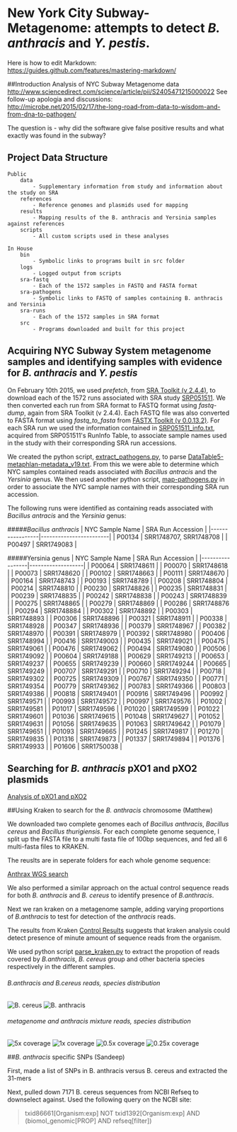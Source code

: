 # New York City Subway-Metagenome: attempts to detect *B. anthracis* and *Y. pestis*. 

Here is how to edit Markdown:  
https://guides.github.com/features/mastering-markdown/

##Introduction
Analysis of NYC Subway Metagenome data  
http://www.sciencedirect.com/science/article/pii/S2405471215000022
See follow-up apologia and discussions:  
http://microbe.net/2015/02/17/the-long-road-from-data-to-wisdom-and-from-dna-to-pathogen/

The question is - why did the software give false positive results and what exactly was found in the subway?  

## Project Data Structure

    Public
        data
            - Supplementary information from study and information about the study on SRA
        references
            - Reference genomes and plasmids used for mapping
        results
            - Mapping results of the B. anthracis and Yersinia samples against references
        scripts
            - All custom scripts used in these analyses
    
    In House
        bin
            - Symbolic links to programs built in src folder
        logs
            - Logged output from scripts
        sra-fastq
            - Each of the 1572 samples in FASTQ and FASTA format
        sra-pathogens
            - Symbolic links to FASTQ of samples containing B. anthracis and Yersinia
        sra-runs
            - Each of the 1572 samples in SRA format
        src
            - Programs downloaded and built for this project

## Acquiring NYC Subway System metagenome samples and identifying samples with evidence for *B. anthracis* and *Y. pestis* 
On February 10th 2015, we used *prefetch*, from [SRA Toolkit (v 2.4.4)](http://ftp-trace.ncbi.nlm.nih.gov/sra/sdk/2.4.4/), 
to download each of the 1572 runs associated with SRA study 
[SRP051511](http://trace.ncbi.nlm.nih.gov/Traces/study/?acc=SRP051511). 
We then converted each run from SRA format to FASTQ format using *fastq-dump*, again from SRA Toolkit (v 2.4.4). 
Each FASTQ file was also converted to FASTA format using *fastq_to_fasta* from 
[FASTX Toolkit (v 0.0.13.2)](http://hannonlab.cshl.edu/fastx_toolkit/download.html). For each SRA run we used the 
information contained in [SRP051511_info.txt](https://github.com/Read-Lab-Confederation/nyc-subway-metagenome/blob/master/data/SRP051511_info.txt), acquired from SRP051511's RunInfo Table, to associate sample names used in the study with
their corresponding SRA run accessions.

We created the python script, 
[extract_pathogens.py](https://github.com/Read-Lab-Confederation/nyc-subway-metagenome/blob/master/scripts/extract-pathogens.py), 
to parse [DataTable5-metaphlan-metadata_v19.txt](https://github.com/Read-Lab-Confederation/nyc-subway-metagenome/blob/master/data/DataTable5-metaphlan-metadata_v19.txt). 
From this we were able to determine which NYC samples contained reads associated with *Bacillus antracis* and 
the *Yersinia* genus. We then used another python script, 
[map-pathogens.py](https://github.com/Read-Lab-Confederation/nyc-subway-metagenome/blob/master/scripts/map-pathogens.py) 
in order to associate the NYC sample names with their corresponding SRA run accession.

The following runs were identified as containing reads associated with *Bacillus antracis* and the *Yersinia* genus:

#####*Bacillus anthracis*
| NYC Sample Name | SRA Run Accession      |
|-----------------|------------------------|
| P00134          | SRR1748707, SRR1748708 |
| P00497          | SRR1749083             |

#####Yersinia genus
| NYC Sample Name | SRA Run Accession |
|-----------------|-------------------|
| P00064          | SRR1748611        |
| P00070          | SRR1748618        |
| P00073          | SRR1748620        |
| P00102          | SRR1748663        |
| P00111          | SRR1748670        |
| P00164          | SRR1748743        |
| P00193          | SRR1748789        |
| P00208          | SRR1748804        |
| P00214          | SRR1748810        |
| P00230          | SRR1748826        |
| P00235          | SRR1748831        |
| P00239          | SRR1748835        |
| P00242          | SRR1748838        |
| P00243          | SRR1748839        |
| P00275          | SRR1748865        |
| P00279          | SRR1748869        |
| P00286          | SRR1748876        |
| P00294          | SRR1748884        |
| P00302          | SRR1748892        |
| P00303          | SRR1748893        |
| P00306          | SRR1748896        |
| P00321          | SRR1748911        |
| P00338          | SRR1748928        |
| P00347          | SRR1748936        |
| P00379          | SRR1748967        |
| P00382          | SRR1748970        |
| P00391          | SRR1748979        |
| P00392          | SRR1748980        |
| P00406          | SRR1748994        |
| P00416          | SRR1749003        |
| P00435          | SRR1749021        |
| P00475          | SRR1749061        |
| P00476          | SRR1749062        |
| P00494          | SRR1749080        |
| P00506          | SRR1749092        |
| P00604          | SRR1749188        |
| P00629          | SRR1749213        |
| P00653          | SRR1749237        |
| P00655          | SRR1749239        |
| P00660          | SRR1749244        |
| P00665          | SRR1749249        |
| P00707          | SRR1749291        |
| P00710          | SRR1749294        |
| P00718          | SRR1749302        |
| P00725          | SRR1749309        |
| P00767          | SRR1749350        |
| P00771          | SRR1749354        |
| P00779          | SRR1749362        |
| P00783          | SRR1749366        |
| P00803          | SRR1749386        |
| P00818          | SRR1749401        |
| P00916          | SRR1749496        |
| P00992          | SRR1749571        |
| P00993          | SRR1749572        |
| P00997          | SRR1749576        |
| P01002          | SRR1749581        |
| P01017          | SRR1749596        |
| P01020          | SRR1749599        |
| P01022          | SRR1749601        |
| P01036          | SRR1749615        |
| P01048          | SRR1749627        |
| P01052          | SRR1749631        |
| P01056          | SRR1749635        |
| P01063          | SRR1749642        |
| P01079          | SRR1749651        |
| P01093          | SRR1749665        |
| P01245          | SRR1749817        |
| P01270          | SRR1749835        |
| P01316          | SRR1749873        |
| P01337          | SRR1749894        |
| P01376          | SRR1749933        |
| P01606          | SRR1750038        |

## Searching for *B. anthracis* pXO1 and pXO2 plasmids

[Analysis of pXO1 and pXO2](/_sections/results-anthracis.md)

##Using Kraken to search for the *B. anthracis* chromosome (Matthew)

We downloaded two complete genomes each of *Bacillus anthracis*, *Bacillus cereus* and *Bacillus thurigiensis*. For each complete genome sequence, I split up the FASTA file to a multi fasta file of 100bp sequences, and fed all 6 multi-fasta files to KRAKEN.

The reuslts are in seperate folders for each whole genome sequence:

[Anthrax WGS search](https://www.dropbox.com/sh/fwfi75ft4ny1qkk/AADF16diPK-cgV-CmRHzLjWTa?dl=0)   

 We also performed a similar approach on the actual control sequence reads for both *B. anthracis* and *B. cereus* to identify presence of *B.anthracis*.
 
 Next we ran kraken on a metagenome sample, adding varying proportions of *B.anthracis* to test for detection of the *anthracis* reads.
 
 The results from Kraken [Control Results](https://github.com/Read-Lab-Confederation/nyc-subway-metagenome/tree/master/results/Anthrax_control) suggests that kraken analysis could detect presence of minute amount of sequence reads from the organism.

 We used python script [parse_kraken.py](https://github.com/Read-Lab-Confederation/nyc-subway-metagenome/blob/master/scripts/parse_kraken.py) to extract the propotion of reads covered by *B.anthracis*, *B. cereus* group and other bacteria species respectively in the different samples.
 
###### *B.anthracis and B.cereus reads, species distribution*
 ![B. cereus](/results/Anthrax_control/cereus.png "B.cereus")
 ![B. anthracis](/results/Anthrax_control/anthracis.png "B. anthracis")
 
###### *metagenome and anthracis mixture reads, species distribution*
 ![5x coverage](/results/Anthrax_control/5x_.png " anthracis 5x coverage")
 ![1x coverage](/results/Anthrax_control/1x_.png "anthracis 1x coverage")
 ![0.5x coverage](/results/Anthrax_control/0.5x_.png "anthracis 0.5x coverage")
 ![0.25x coverage](/results/Anthrax_control/0.25x_.png "anthracis 0.25x coverage")


##*B. anthracis* specific SNPs (Sandeep)

First, made a list of SNPs in B. anthracis versus B. cereus and extracted the 31-mers  <Sandeep describe how you did this>

Next, pulled down 7171 B. cereus sequences from NCBI Refseq to downselect against.  Used the following query on the NCBI site:
>txid86661[Organism:exp] NOT txid1392[Organism:exp] AND (biomol_genomic[PROP] AND refseq[filter]) 

